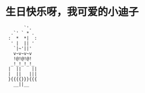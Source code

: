 # 生日快乐呀，我可爱的小迪子


           `'.
      .`' ` * .
     :  *  *|  :
      ' |  || '
       `|~'||'
       v~v~v~v
       !@!@!@!
      _!_!_!_!_
     |  ||    ||
     |  ||   |||
     }{{{{}}}{{{
       __||__
